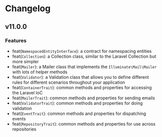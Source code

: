 # Changelog

## v11.0.0

### Features

* feat(`NamespacedEntityInterface`): a contract for namespacing entities
* feat(`Collection`): a Collection class, similar to the Laravel Collection but more simpler
* feat(`Mailer`): a Mailer class that implements the `Illuminate\Mail\Mailer` with lots of helper methods
* feat(`Validator`): a Validation class that allows you to define different rules for different scenarios
  throughout your application
* feat(`ContainerTrait`): common methods and properties for accessing the Laravel IoC
* feat(`MailerTrait`): common methods and properties for sending emails
* feat(`ValidatorTrait`): common methods and properties for doing validation
* feat(`EventTrait`): common methods and properties for dispatching events
* feat(`RepositoryTrait`): common methods and properties for use across repositories

